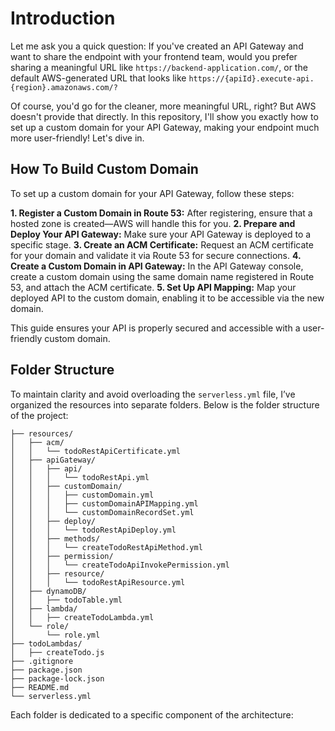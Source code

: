 # Introduction
Let me ask you a quick question: If you've created an API Gateway and want to share the endpoint with your frontend team, would you prefer sharing a meaningful URL like `https://backend-application.com/`, or the default AWS-generated URL that looks like `https://{apiId}.execute-api.{region}.amazonaws.com/?`

Of course, you'd go for the cleaner, more meaningful URL, right? But AWS doesn't provide that directly. In this repository, I'll show you exactly how to set up a custom domain for your API Gateway, making your endpoint much more user-friendly! Let's dive in.

## How To Build Custom Domain
To set up a custom domain for your API Gateway, follow these steps:

**1. Register a Custom Domain in Route 53:** After registering, ensure that a hosted zone is created—AWS will handle this for you.
**2. Prepare and Deploy Your API Gateway:** Make sure your API Gateway is deployed to a specific stage.
**3. Create an ACM Certificate:** Request an ACM certificate for your domain and validate it via Route 53 for secure connections.
**4. Create a Custom Domain in API Gateway:** In the API Gateway console, create a custom domain using the same domain name registered in Route 53, and attach the ACM certificate.
**5. Set Up API Mapping:** Map your deployed API to the custom domain, enabling it to be accessible via the new domain.

This guide ensures your API is properly secured and accessible with a user-friendly custom domain.

## Folder Structure
To maintain clarity and avoid overloading the `serverless.yml` file, I’ve organized the resources into separate folders. Below is the folder structure of the project:
```
├── resources/
│   ├── acm/
│   │   └── todoRestApiCertificate.yml
│   ├── apiGateway/
│   │   ├── api/
│   │   │   └── todoRestApi.yml
│   │   ├── customDomain/
│   │   │   ├── customDomain.yml
│   │   │   ├── customDomainAPIMapping.yml
│   │   │   └── customDomainRecordSet.yml
│   │   ├── deploy/
│   │   │   └── todoRestApiDeploy.yml
│   │   ├── methods/
│   │   │   └── createTodoRestApiMethod.yml
│   │   ├── permission/
│   │   │   └── createTodoApiInvokePermission.yml
│   │   ├── resource/
│   │   │   └── todoRestApiResource.yml
│   ├── dynamoDB/
│   │   ├── todoTable.yml
│   ├── lambda/
│   │   ├── createTodoLambda.yml
│   └── role/
│       └── role.yml
├── todoLambdas/
│   ├── createTodo.js
├── .gitignore
├── package.json
├── package-lock.json
├── README.md
└── serverless.yml
```
Each folder is dedicated to a specific component of the architecture:


